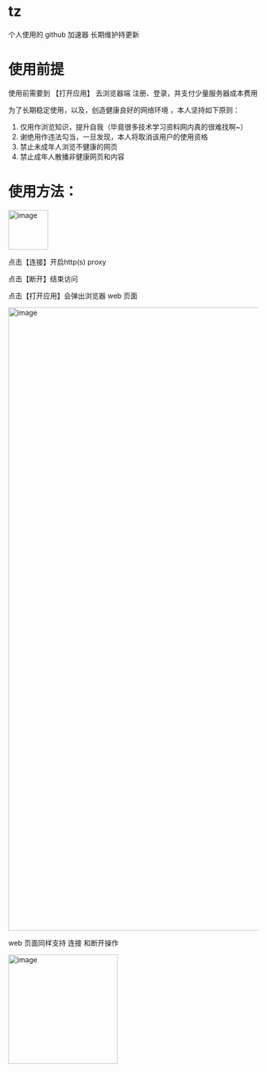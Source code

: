 # tz
  个人使用的 github 加速器
  长期维护持更新


# 使用前提
  使用前需要到 【打开应用】 去浏览器端 注册、登录，并支付少量服务器成本费用
  
  为了长期稳定使用，以及，创造健康良好的网络环境 ，本人坚持如下原则：
  1. 仅用作浏览知识，提升自我（毕竟很多技术学习资料网内真的很难找啊~）
  2. 谢绝用作违法勾当，一旦发现，本人将取消该用户的使用资格
  3. 禁止未成年人浏览不健康的网页
  4. 禁止成年人散播非健康网页和内容



# 使用方法：
  <img width="80" alt="image" src="https://user-images.githubusercontent.com/96509210/167245073-04b5fc15-ac7b-450e-a491-800a73618105.png">
  
  点击【连接】开启http(s) proxy
  
  点击【断开】结束访问
  
  点击【打开应用】会弹出浏览器 web 页面
  
  <img width="1255" alt="image" src="https://user-images.githubusercontent.com/96509210/167245147-a7841b64-c061-4382-861a-fefcbee495e8.png">
  
  web 页面同样支持  连接 和断开操作
  
  <img width="220" alt="image" src="https://user-images.githubusercontent.com/96509210/167245178-6e473604-b4e5-4e87-ba7b-cb66f8181d3c.png">

  
